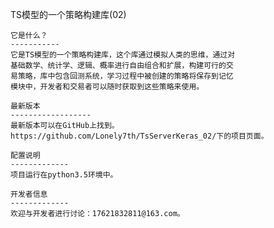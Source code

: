 TS模型的一个策略构建库(02)

    它是什么？
    -----------
    它是TS模型的一个策略构建库，这个库通过模拟人类的思维，通过对
    基础数学、统计学、逻辑、概率进行自由组合和扩展，构建可行的交
    易策略，库中包含回测系统，学习过程中被创建的策略将保存到记忆
    模块中，开发者和交易者可以随时获取到这些策略来使用。

    最新版本
    ------------------
    最新版本可以在GitHub上找到。
    https://github.com/Lonely7th/TsServerKeras_02/下的项目页面。

    配置说明
    -------------
    项目运行在python3.5环境中。

    开发者信息
    -------------
    欢迎与开发者进行讨论：17621832811@163.com。
